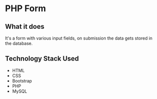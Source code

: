 # PHP Form
## What it does
It's a form with various input fields, on submission the data gets stored in the database.
## Technology Stack Used
- HTML
- CSS
- Bootstrap
- PHP
- MySQL
